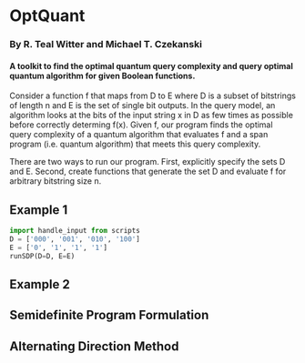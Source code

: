 # OptQuant
### By R. Teal Witter and Michael T. Czekanski

#### A toolkit to find the optimal quantum query complexity and query optimal quantum algorithm for given Boolean functions.

Consider a function f that maps from D to E where D is a subset of bitstrings
of length n and E is the set of single bit outputs.
In the query model, an algorithm looks at the bits of the input string x in D
as few times as possible before correctly determing f(x).
Given f, our program finds the optimal query complexity of a quantum algorithm
that evaluates f and a span program (i.e. quantum algorithm) that meets
this query complexity.

There are two ways to run our program.
First, explicitly specify the sets D and E.
Second, create functions that generate the set D and evaluate f
for arbitrary bitstring size n.

## Example 1
```python
import handle_input from scripts
D = ['000', '001', '010', '100']
E = ['0', '1', '1', '1']
runSDP(D=D, E=E)
```

## Example 2

## Semidefinite Program Formulation

## Alternating Direction Method